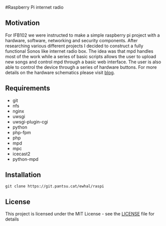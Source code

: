 #Raspberry Pi internet radio

## Motivation
For IFB102 we were instructed to make a simple raspberry pi project with a hardware, software, networking and security components.
After researching various different projects I decided to construct a fully functional Sonos like internet radio box.
The idea was that mpd handles most of the work while a series of basic scripts allows the user to upload new songs and control mpd through a basic web interface.
The user is also able to control the device through a series of hardware buttons.
For more details on the hardware schematics please visit [blog](https://blog.pantsu.cat/post/internet-radio-raspi/).

## Requirements
* git
* nfs
* nginx
* uwsgi 
* uwsgi-plugin-cgi
* python
* php-fpm
* php
* mpd
* mpc
* icecast2
* python-mpd

## Installation
```
git clone https://git.pantsu.cat/ewhal/raspi
```


## License

This project is licensed under the MIT License - see the [LICENSE](LICENSE) file for details

